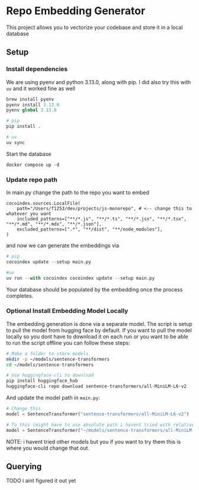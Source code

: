 # Repo Embedding Generator

This project allows you to vectorize your codebase and store it in a local database

## Setup

### Install dependencies

We are using pyenv and python 3.13.0, along with pip. I did also try this with `uv` and it worked fine as well

```python
brew install pyenv
pyenv install 3.13.0
pyenv global 3.13.0

# pip
pip install .

# uv
uv sync
```

Start the database

```
docker compose up -d
```

### Update repo path

In main.py change the path to the repo you want to embed

```
cocoindex.sources.LocalFile(
    path="/Users/f1253/dev/projects/js-monorepo", # <-- change this to whatever you want
    included_patterns=["**/*.js", "**/*.ts", "**/*.jsx", "**/*.tsx", "**/*.md", "**/*.mdx", "**/*.json"],
    excluded_patterns=[".*", "**/dist", "**/node_modules"],
)
```

and now we can generate the embeddings via

```python
# pip
cocoindex update --setup main.py

#uv
uv run --with cocoindex cocoindex update --setup main.py
```

Your database should be populated by the embedding once the process completes.

### Optional Install Embedding Model Locally

The embedding generation is done via a separate model. The script is setup to pull the model from hugging face by default. If you want to pull the model locally so you dont have to download it on each run or you want to be able to run the script offline you can follow these steps:

```sh
# Make a folder to store models
mkdir -p ~/models/sentence-transformers
cd ~/models/sentence-transformers

# Use huggingface-cli to download
pip install huggingface_hub
huggingface-cli repo download sentence-transformers/all-MiniLM-L6-v2
```

And update the model path in `main.py`:

```python
# Change this
model = SentenceTransformer("sentence-transformers/all-MiniLM-L6-v2")

# To this (might have to use absolute path i havent tried with relative path)
model = SentenceTransformer("~/models/sentence-transformers/all-MiniLM-L6-v2")
```

NOTE: i havent tried other models but you if you want to try them this is where you would change that out.

## Querying

TODO i aint figured it out yet